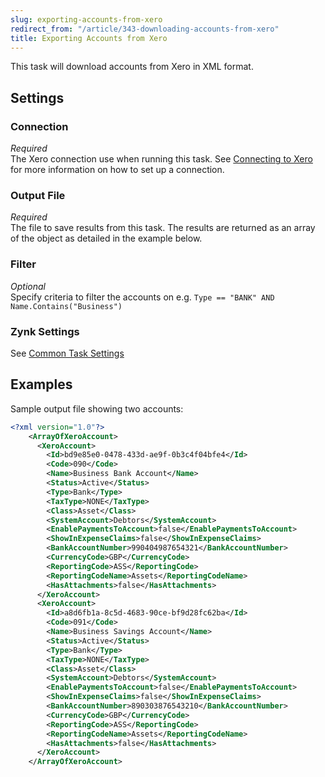 ```yaml
---
slug: exporting-accounts-from-xero
redirect_from: "/article/343-downloading-accounts-from-xero"
title: Exporting Accounts from Xero
---
```



This task will download accounts from Xero in XML format.

## Settings

### Connection 
_Required_  
The Xero connection use when running this task. See [Connecting to Xero](connecting-to-xero-with-oauth-2) for more information on how to set up a connection.

### Output File
_Required_  
The file to save results from this task. The results are returned as an array of the object as detailed in the example below.

### Filter
_Optional_  
Specify criteria to filter the accounts on e.g. 	`Type == "BANK" AND Name.Contains("Business")`

### Zynk Settings
See [Common Task Settings](common-task-settings)

## Examples


Sample output file showing two accounts:

```xml
<?xml version="1.0"?>
    <ArrayOfXeroAccount>
      <XeroAccount>
        <Id>bd9e85e0-0478-433d-ae9f-0b3c4f04bfe4</Id>
        <Code>090</Code>
        <Name>Business Bank Account</Name>
        <Status>Active</Status>
        <Type>Bank</Type>
        <TaxType>NONE</TaxType>
        <Class>Asset</Class>
        <SystemAccount>Debtors</SystemAccount>
        <EnablePaymentsToAccount>false</EnablePaymentsToAccount>
        <ShowInExpenseClaims>false</ShowInExpenseClaims>
        <BankAccountNumber>990404987654321</BankAccountNumber>
        <CurrencyCode>GBP</CurrencyCode>
        <ReportingCode>ASS</ReportingCode>
        <ReportingCodeName>Assets</ReportingCodeName>
        <HasAttachments>false</HasAttachments>
      </XeroAccount>
      <XeroAccount>
        <Id>a8d6fb1a-8c5d-4683-90ce-bf9d28fc62ba</Id>
        <Code>091</Code>
        <Name>Business Savings Account</Name>
        <Status>Active</Status>
        <Type>Bank</Type>
        <TaxType>NONE</TaxType>
        <Class>Asset</Class>
        <SystemAccount>Debtors</SystemAccount>
        <EnablePaymentsToAccount>false</EnablePaymentsToAccount>
        <ShowInExpenseClaims>false</ShowInExpenseClaims>
        <BankAccountNumber>890303876543210</BankAccountNumber>
        <CurrencyCode>GBP</CurrencyCode>
        <ReportingCode>ASS</ReportingCode>
        <ReportingCodeName>Assets</ReportingCodeName>
        <HasAttachments>false</HasAttachments>
      </XeroAccount>
    </ArrayOfXeroAccount>
```